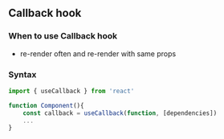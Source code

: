## Callback hook
###

###  When to use Callback hook
- re-render often and re-render with same props

### Syntax
``` jsx
import { useCallback } from 'react'

function Component(){
    const callback = useCallback(function, [dependencies])
    ...
}
```